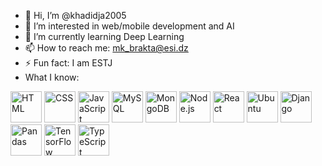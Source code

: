 - 👋 Hi, I’m @khadidja2005
- 👀 I’m interested in web/mobile development and AI 
- 🌱 I’m currently learning Deep Learning
- 📫 How to reach me: mk_brakta@esi.dz
- ⚡ Fun fact: I am ESTJ
- What I know:

<picture>
  <img alt="HTML" src="https://upload.wikimedia.org/wikipedia/commons/6/61/HTML5_logo_and_wordmark.svg" width="50">
  <img alt="CSS" src="https://upload.wikimedia.org/wikipedia/commons/d/d5/CSS3_logo_and_wordmark.svg" width="50">
  <img alt="JavaScript" src="https://upload.wikimedia.org/wikipedia/commons/6/6a/JavaScript-logo.png" width="50">
  <img alt="MySQL" src="https://www.mysql.com/common/logos/logo-mysql-170x115.png" width="50">
  <img alt="MongoDB" src="https://webassets.mongodb.com/_com_assets/cms/mongodb-logo-rgb-j6w271g1xn.jpg" width="50">
  <img alt="Node.js" src="https://nodejs.org/static/images/logo.svg" width="50">
  <img alt="React" src="https://upload.wikimedia.org/wikipedia/commons/a/a7/React-icon.svg" width="50">
  <img alt="Ubuntu" src="https://assets.ubuntu.com/v1/29985a98-ubuntu-logo32.png" width="50">
  <img alt="Django" src="https://static.djangoproject.com/img/logos/django-logo-positive.svg" width="50">
  <img alt="Pandas" src="https://pandas.pydata.org/static/img/pandas_mark.svg" width="50">
  <img alt="TensorFlow" src="https://www.tensorflow.org/images/tf_logo_social.png" width="50">
  <img alt="TypeScript" src="https://upload.wikimedia.org/wikipedia/commons/4/4c/Typescript_logo_2020.svg" width="50">
</picture>

<!---
khadidja2005/khadidja2005 is a ✨ special ✨ repository because its `README.md` (this file) appears on your GitHub profile.
You can click the Preview link to take a look at your changes.
--->

